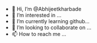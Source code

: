- 👋 Hi, I’m @Abhijeetkharbade
- 👀 I’m interested in ...
- 🌱 I’m currently learning github...
- 💞️ I’m looking to collaborate on ...
- 📫 How to reach me ...

<!---
Abhijeetkharbade/Abhijeetkharbade is a ✨ special ✨ repository because its `README.md` (this file) appears on your GitHub profile.
You can click the Preview link to take a look at your changes.
--->
